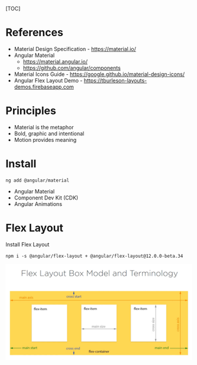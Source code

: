 [TOC]

# References

- Material Design Specification - https://material.io/
- Angular Material
  - https://material.angular.io/
  - https://github.com/angular/components
- Material Icons Guide - https://google.github.io/material-design-icons/
- Angular Flex Layout Demo - https://tburleson-layouts-demos.firebaseapp.com

# Principles

- Material is the metaphor
- Bold, graphic and intentional
- Motion provides meaning

# Install

```
ng add @angular/material
```

- Angular Material
- Component Dev Kit (CDK)
- Angular Animations

# Flex Layout

Install Flex Layout

```
npm i -s @angular/flex-layout + @angular/flex-layout@12.0.0-beta.34
```

![image-20211028143852269](../Images/image-20211028143852269.png)


